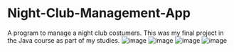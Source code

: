 # Night-Club-Management-App
A program to manage a night club costumers.
This was my final project in the Java course as part of my studies.
![image](https://user-images.githubusercontent.com/73390462/111964285-1e05fd00-8afd-11eb-8d02-867d6bdaab1f.png)
![image](https://user-images.githubusercontent.com/73390462/111964307-252d0b00-8afd-11eb-9475-7ae155f5e6c4.png)
![image](https://user-images.githubusercontent.com/73390462/111964336-2a8a5580-8afd-11eb-8109-fe39e2649bdb.png)
![image](https://user-images.githubusercontent.com/73390462/111964374-337b2700-8afd-11eb-8ce8-5654728349ad.png)
